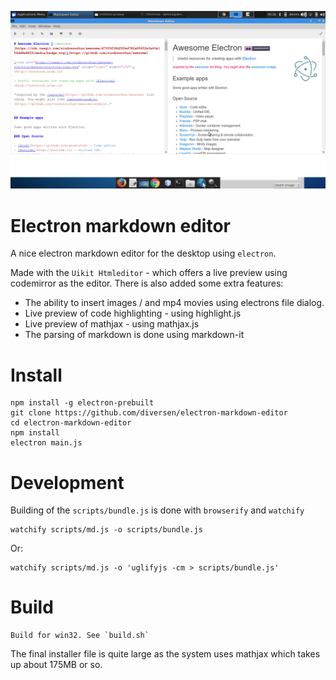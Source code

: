 ![Screenshot](electron-markdown.png)

# Electron markdown editor

A nice electron markdown editor for the desktop using `electron`. 

Made with the `Uikit Htmleditor` - which offers a live preview using codemirror as the editor. There is also  added some extra features:

* The ability to insert images / and mp4 movies using electrons file dialog. 
* Live preview of code highlighting - using highlight.js
* Live preview of mathjax - using mathjax.js
* The parsing of markdown is done using markdown-it

# Install

    npm install -g electron-prebuilt
    git clone https://github.com/diversen/electron-markdown-editor
    cd electron-markdown-editor 
    npm install
    electron main.js

# Development

Building of the `scripts/bundle.js` is done with `browserify` and `watchify`

    watchify scripts/md.js -o scripts/bundle.js

Or: 

    watchify scripts/md.js -o 'uglifyjs -cm > scripts/bundle.js'

# Build

    Build for win32. See `build.sh`

The final installer file is quite large as the system uses mathjax which takes up about 175MB or so. 
